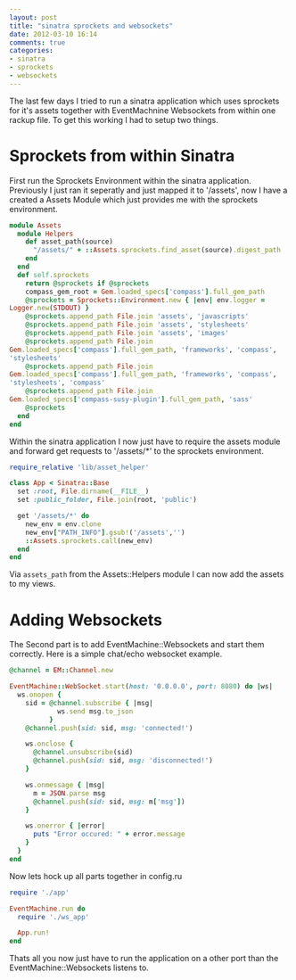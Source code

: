 ```yaml
---
layout: post
title: "sinatra sprockets and websockets"
date: 2012-03-10 16:14
comments: true
categories: 
- sinatra
- sprockets
- websockets
---
```


The last few days I tried to run a sinatra application which uses
sprockets for it's assets together with EventMachnine Websockets from
within one rackup file. To get this working I had to setup two things.

<!-- more -->

# Sprockets from within Sinatra

First run the Sprockets Environment within the sinatra application.
Previously I just ran it seperatly and just mapped it to '/assets', now
I have a created a Assets Module which just provides me with the
sprockets environment.

``` ruby assets_helper.rb
module Assets
  module Helpers
    def asset_path(source)
      "/assets/" + ::Assets.sprockets.find_asset(source).digest_path
    end
  end
  def self.sprockets
    return @sprockets if @sprockets
    compass_gem_root = Gem.loaded_specs['compass'].full_gem_path
    @sprockets = Sprockets::Environment.new { |env| env.logger =
Logger.new(STDOUT) }
    @sprockets.append_path File.join 'assets', 'javascripts'
    @sprockets.append_path File.join 'assets', 'stylesheets'
    @sprockets.append_path File.join 'assets', 'images'
    @sprockets.append_path File.join
Gem.loaded_specs['compass'].full_gem_path, 'frameworks', 'compass',
'stylesheets'
    @sprockets.append_path File.join
Gem.loaded_specs['compass'].full_gem_path, 'frameworks', 'compass',
'stylesheets', 'compass'
    @sprockets.append_path File.join
Gem.loaded_specs['compass-susy-plugin'].full_gem_path, 'sass'
    @sprockets
  end
end
```

Within the sinatra application I now just have to require the assets
module and forward get requests to '/assets/*' to the sprockets
environment.

``` ruby app.rb
require_relative 'lib/asset_helper'

class App < Sinatra::Base
  set :root, File.dirname(__FILE__)
  set :public_folder, File.join(root, 'public')

  get '/assets/*' do
    new_env = env.clone
    new_env["PATH_INFO"].gsub!('/assets','')
    ::Assets.sprockets.call(new_env)
  end
end
```

Via `assets_path` from the Assets::Helpers module I can now add the
assets to my views.

# Adding Websockets

The Second part is to add EventMachine::Websockets and start them
correctly.
Here is a simple chat/echo websocket example.

``` ruby ws_app.rb
@channel = EM::Channel.new

EventMachine::WebSocket.start(host: '0.0.0.0', port: 8080) do |ws|
  ws.onopen {
    sid = @channel.subscribe { |msg|
            ws.send msg.to_json
          }
    @channel.push(sid: sid, msg: 'connected!')

    ws.onclose {
      @channel.unsubscribe(sid)
      @channel.push(sid: sid, msg: 'disconnected!')
    }

    ws.onmessage { |msg|
      m = JSON.parse msg
      @channel.push(sid: sid, msg: m['msg'])
    }

    ws.onerror { |error|
      puts "Error occured: " + error.message
    }
  }
end
```

Now lets hock up all parts together in config.ru

``` ruby config.ru
require './app'

EventMachine.run do
  require './ws_app'

  App.run!
end
```

Thats all you now just have to run the application on a other port than
the EventMachine::Websockets listens to.

